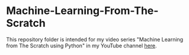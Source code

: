 # Machine-Learning-From-The-Scratch
This repository folder is intended for my video series "Machine Learning from The Scratch using Python" in my YouTube channel [here](https://www.youtube.com/watch?v=tqlhXxy1-IU&list=PLkRkKTC6HZMxfLxUI36SM-3vuWJMoNpuz).
